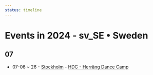 ```yaml
---
status: timeline
---
```


# Events in 2024 - sv_SE • Sweden

## 07

- 07-06 ~ 26 - [Stockholm](Stockholm.md) - [HDC - Herräng Dance Camp](herrang-dance-camp.md)

